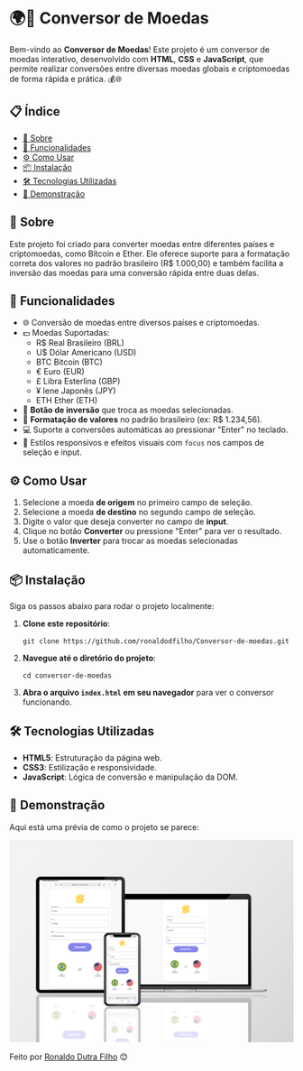   <h1>🌍💱 Conversor de Moedas</h1>
  <p>Bem-vindo ao <strong>Conversor de Moedas</strong>! Este projeto é um conversor de moedas interativo, desenvolvido com <strong>HTML</strong>, <strong>CSS</strong> e <strong>JavaScript</strong>, que permite realizar conversões entre diversas moedas globais e criptomoedas de forma rápida e prática. 💰🌐</p>
    <h2>📋 Índice</h2>
      <ul>
        <li><a href="#sobre">📜 Sobre</a></li>
        <li><a href="#funcionalidades">🚀 Funcionalidades</a></li>
        <li><a href="#como-usar">⚙️ Como Usar</a></li>
        <li><a href="#instalacao">📦 Instalação</a></li>
        <li><a href="#tecnologias">🛠️ Tecnologias Utilizadas</a></li>
        <li><a href="#demonstracao">📸 Demonstração</a></li>
    </ul>
      <h2 id="sobre">📜 Sobre</h2>
    <p>Este projeto foi criado para converter moedas entre diferentes países e criptomoedas, como Bitcoin e Ether. Ele oferece suporte para a formatação correta dos valores no padrão brasileiro (R$ 1.000,00) e também facilita a inversão das moedas para uma conversão rápida entre duas delas.</p>
      <h2 id="funcionalidades">🚀 Funcionalidades</h2>
    <ul>
        <li>🌐 Conversão de moedas entre diversos países e criptomoedas.</li>
        <li>💵 Moedas Suportadas:
            <ul>
                <li>R$ Real Brasileiro (BRL)</li>
                <li>U$ Dólar Americano (USD)</li>
                <li>BTC Bitcoin (BTC)</li>
                <li>€ Euro (EUR)</li>
                <li>£ Libra Esterlina (GBP)</li>
                <li>¥ Iene Japonês (JPY)</li>
                <li>ETH Ether (ETH)</li>
            </ul>
        </li>
        <li>🔄 <strong>Botão de inversão</strong> que troca as moedas selecionadas.</li>
        <li>📏 <strong>Formatação de valores</strong> no padrão brasileiro (ex: R$ 1.234,56).</li>
        <li>💻 Suporte a conversões automáticas ao pressionar "Enter" no teclado.</li>
        <li>🎨 Estilos responsivos e efeitos visuais com <code>focus</code> nos campos de seleção e input.</li>
    </ul>
     <h2 id="como-usar">⚙️ Como Usar</h2>
    <ol>
        <li>Selecione a moeda <strong>de origem</strong> no primeiro campo de seleção.</li>
        <li>Selecione a moeda <strong>de destino</strong> no segundo campo de seleção.</li>
        <li>Digite o valor que deseja converter no campo de <strong>input</strong>.</li>
        <li>Clique no botão <strong>Converter</strong> ou pressione "Enter" para ver o resultado.</li>
        <li>Use o botão <strong>Inverter</strong> para trocar as moedas selecionadas automaticamente.</li>
    </ol>
     <h2 id="instalacao">📦 Instalação</h2>
    <p>Siga os passos abaixo para rodar o projeto localmente:</p>
    <ol>
        <li><strong>Clone este repositório</strong>:</li>
        <pre><code>git clone https://github.com/ronaldodfilho/Conversor-de-moedas.git</code></pre>
        <li><strong>Navegue até o diretório do projeto</strong>:</li>
        <pre><code>cd conversor-de-moedas</code></pre>
        <li><strong>Abra o arquivo <code>index.html</code> em seu navegador</strong> para ver o conversor funcionando.</li>
    </ol>
      <h2 id="tecnologias">🛠️ Tecnologias Utilizadas</h2>
    <ul>
        <li><strong>HTML5</strong>: Estruturação da página web.</li>
        <li><strong>CSS3</strong>: Estilização e responsividade.</li>
        <li><strong>JavaScript</strong>: Lógica de conversão e manipulação da DOM.</li>
    </ul>
    <h2 id="demonstracao">📸 Demonstração</h2>
    <p>Aqui está uma prévia de como o projeto se parece:</p>
    <img src="./assets/conversor-preview.png" alt="Demonstração do Conversor de Moedas">
<p>Feito por <a href="https://github.com/seu-usuario">Ronaldo Dutra Filho</a> 😊</p>
    
    

